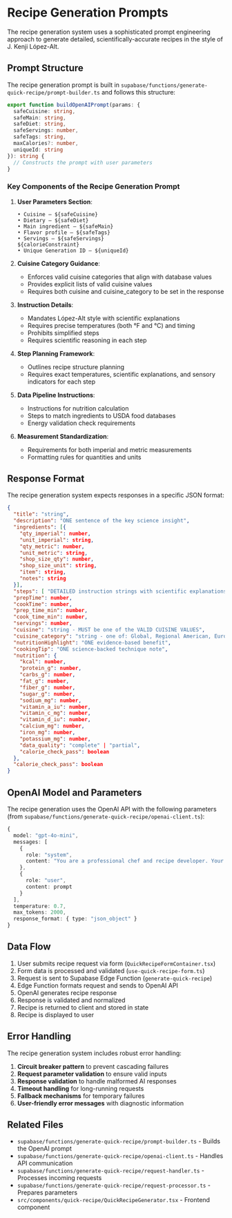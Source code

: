 
# Recipe Generation Prompts

The recipe generation system uses a sophisticated prompt engineering approach to generate detailed, scientifically-accurate recipes in the style of J. Kenji López-Alt.

## Prompt Structure

The recipe generation prompt is built in `supabase/functions/generate-quick-recipe/prompt-builder.ts` and follows this structure:

```typescript
export function buildOpenAIPrompt(params: {
  safeCuisine: string, 
  safeMain: string, 
  safeDiet: string, 
  safeServings: number,
  safeTags: string,
  maxCalories?: number,
  uniqueId: string
}): string {
  // Constructs the prompt with user parameters
}
```

### Key Components of the Recipe Generation Prompt

1. **User Parameters Section**:
   ```
   • Cuisine – ${safeCuisine}  
   • Dietary – ${safeDiet}  
   • Main ingredient – ${safeMain}
   • Flavor profile – ${safeTags}
   • Servings – ${safeServings}
   ${calorieConstraint}
   • Unique Generation ID – ${uniqueId}
   ```

2. **Cuisine Category Guidance**:
   - Enforces valid cuisine categories that align with database values
   - Provides explicit lists of valid cuisine values
   - Requires both cuisine and cuisine_category to be set in the response

3. **Instruction Details**:
   - Mandates López-Alt style with scientific explanations
   - Requires precise temperatures (both °F and °C) and timing
   - Prohibits simplified steps
   - Requires scientific reasoning in each step

4. **Step Planning Framework**:
   - Outlines recipe structure planning
   - Requires exact temperatures, scientific explanations, and sensory indicators for each step

5. **Data Pipeline Instructions**:
   - Instructions for nutrition calculation
   - Steps to match ingredients to USDA food databases
   - Energy validation check requirements

6. **Measurement Standardization**:
   - Requirements for both imperial and metric measurements
   - Formatting rules for quantities and units

## Response Format

The recipe generation system expects responses in a specific JSON format:

```json
{
  "title": "string",
  "description": "ONE sentence of the key science insight",
  "ingredients": [{ 
    "qty_imperial": number, 
    "unit_imperial": string, 
    "qty_metric": number, 
    "unit_metric": string, 
    "shop_size_qty": number, 
    "shop_size_unit": string, 
    "item": string, 
    "notes": string 
  }],
  "steps": [ "DETAILED instruction strings with scientific explanations" ],
  "prepTime": number,
  "cookTime": number,
  "prep_time_min": number,
  "cook_time_min": number,
  "servings": number,
  "cuisine": "string - MUST be one of the VALID CUISINE VALUES",
  "cuisine_category": "string - one of: Global, Regional American, European, Asian, Dietary Styles, or Middle Eastern",
  "nutritionHighlight": "ONE evidence-based benefit",
  "cookingTip": "ONE science-backed technique note",
  "nutrition": {
    "kcal": number,
    "protein_g": number,
    "carbs_g": number,
    "fat_g": number,
    "fiber_g": number,
    "sugar_g": number,
    "sodium_mg": number,
    "vitamin_a_iu": number,
    "vitamin_c_mg": number,
    "vitamin_d_iu": number,
    "calcium_mg": number,
    "iron_mg": number,
    "potassium_mg": number,
    "data_quality": "complete" | "partial",
    "calorie_check_pass": boolean
  },
  "calorie_check_pass": boolean
}
```

## OpenAI Model and Parameters

The recipe generation uses the OpenAI API with the following parameters (from `supabase/functions/generate-quick-recipe/openai-client.ts`):

```typescript
{
  model: "gpt-4o-mini",
  messages: [
    {
      role: "system",
      content: "You are a professional chef and recipe developer. Your task is to generate a complete recipe in JSON format following the user's instructions exactly."
    },
    {
      role: "user",
      content: prompt
    }
  ],
  temperature: 0.7,
  max_tokens: 2000,
  response_format: { type: "json_object" }
}
```

## Data Flow

1. User submits recipe request via form (`QuickRecipeFormContainer.tsx`)
2. Form data is processed and validated (`use-quick-recipe-form.ts`)
3. Request is sent to Supabase Edge Function (`generate-quick-recipe`)
4. Edge Function formats request and sends to OpenAI API
5. OpenAI generates recipe response
6. Response is validated and normalized
7. Recipe is returned to client and stored in state
8. Recipe is displayed to user

## Error Handling

The recipe generation system includes robust error handling:

1. **Circuit breaker pattern** to prevent cascading failures
2. **Request parameter validation** to ensure valid inputs
3. **Response validation** to handle malformed AI responses
4. **Timeout handling** for long-running requests
5. **Fallback mechanisms** for temporary failures
6. **User-friendly error messages** with diagnostic information

## Related Files

- `supabase/functions/generate-quick-recipe/prompt-builder.ts` - Builds the OpenAI prompt
- `supabase/functions/generate-quick-recipe/openai-client.ts` - Handles API communication
- `supabase/functions/generate-quick-recipe/request-handler.ts` - Processes incoming requests
- `supabase/functions/generate-quick-recipe/request-processor.ts` - Prepares parameters
- `src/components/quick-recipe/QuickRecipeGenerator.tsx` - Frontend component
